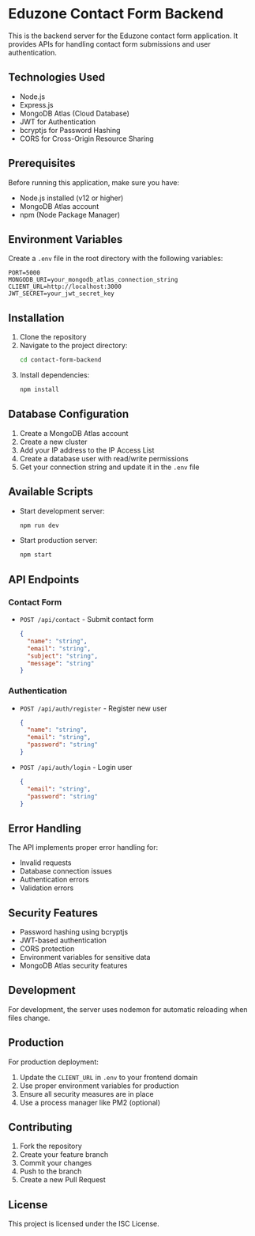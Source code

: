 # Eduzone Contact Form Backend

This is the backend server for the Eduzone contact form application. It provides APIs for handling contact form submissions and user authentication.

## Technologies Used

- Node.js
- Express.js
- MongoDB Atlas (Cloud Database)
- JWT for Authentication
- bcryptjs for Password Hashing
- CORS for Cross-Origin Resource Sharing

## Prerequisites

Before running this application, make sure you have:

- Node.js installed (v12 or higher)
- MongoDB Atlas account
- npm (Node Package Manager)

## Environment Variables

Create a `.env` file in the root directory with the following variables:

```env
PORT=5000
MONGODB_URI=your_mongodb_atlas_connection_string
CLIENT_URL=http://localhost:3000
JWT_SECRET=your_jwt_secret_key
```

## Installation

1. Clone the repository
2. Navigate to the project directory:
   ```bash
   cd contact-form-backend
   ```
3. Install dependencies:
   ```bash
   npm install
   ```

## Database Configuration

1. Create a MongoDB Atlas account
2. Create a new cluster
3. Add your IP address to the IP Access List
4. Create a database user with read/write permissions
5. Get your connection string and update it in the `.env` file

## Available Scripts

- Start development server:
  ```bash
  npm run dev
  ```
- Start production server:
  ```bash
  npm start
  ```

## API Endpoints

### Contact Form
- `POST /api/contact` - Submit contact form
  ```json
  {
    "name": "string",
    "email": "string",
    "subject": "string",
    "message": "string"
  }
  ```

### Authentication
- `POST /api/auth/register` - Register new user
  ```json
  {
    "name": "string",
    "email": "string",
    "password": "string"
  }
  ```
- `POST /api/auth/login` - Login user
  ```json
  {
    "email": "string",
    "password": "string"
  }
  ```

## Error Handling

The API implements proper error handling for:
- Invalid requests
- Database connection issues
- Authentication errors
- Validation errors

## Security Features

- Password hashing using bcryptjs
- JWT-based authentication
- CORS protection
- Environment variables for sensitive data
- MongoDB Atlas security features

## Development

For development, the server uses nodemon for automatic reloading when files change.

## Production

For production deployment:
1. Update the `CLIENT_URL` in `.env` to your frontend domain
2. Use proper environment variables for production
3. Ensure all security measures are in place
4. Use a process manager like PM2 (optional)

## Contributing

1. Fork the repository
2. Create your feature branch
3. Commit your changes
4. Push to the branch
5. Create a new Pull Request

## License

This project is licensed under the ISC License.
